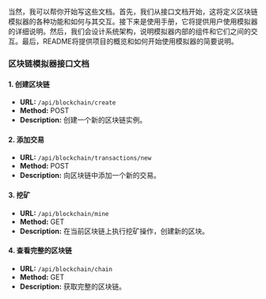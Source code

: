 当然，我可以帮你开始写这些文档。首先，我们从接口文档开始，这将定义区块链模拟器的各种功能和如何与其交互。接下来是使用手册，它将提供用户使用模拟器的详细说明。然后，我们会设计系统架构，说明模拟器内部的组件和它们之间的交互。最后，README将提供项目的概览和如何开始使用模拟器的简要说明。

### 区块链模拟器接口文档

#### 1. 创建区块链

- **URL:** `/api/blockchain/create`
- **Method:** POST
- **Description:** 创建一个新的区块链实例。

#### 2. 添加交易

- **URL:** `/api/blockchain/transactions/new`
- **Method:** POST
- **Description:** 向区块链中添加一个新的交易。

#### 3. 挖矿

- **URL:** `/api/blockchain/mine`
- **Method:** GET
- **Description:** 在当前区块链上执行挖矿操作，创建新的区块。

#### 4. 查看完整的区块链

- **URL:** `/api/blockchain/chain`
- **Method:** GET
- **Description:** 获取完整的区块链。
